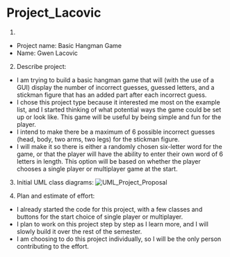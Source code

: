 # Project_Lacovic
1)
- Project name: Basic Hangman Game
- Name: Gwen Lacovic

2) Describe project:
  - I am trying to build a basic hangman game that will (with the use of a GUI) display the number of incorrect guesses, guessed letters, and a stickman figure that has an added part after each incorrect guess.
  - I chose this project type because it interested me most on the example list, and I started thinking of what potential ways the game could be set up or look like. This game will be useful by being simple and fun for the player.
  - I intend to make there be a maximum of 6 possible incorrect guesses (head, body, two arms, two legs) for the stickman figure.
  - I will make it so there is either a randomly chosen six-letter word for the game, or that the player will have the ability to enter their own word of 6 letters in length. This option will be based on whether the player chooses a single player or multiplayer game at the start.

3) Initial UML class diagrams:
![UML_Project_Proposal](https://github.com/user-attachments/assets/f7660d6f-5bfc-42af-96c0-d1e3c8198ae5)


4) Plan and estimate of effort:
  - I already started the code for this project, with a few classes and buttons for the start choice of single player or multiplayer.
  - I plan to work on this project step by step as I learn more,
and I will slowly build it over the rest of the semester.
  - I am choosing to do this project individually,
so I will be the only person contributing to the effort.
